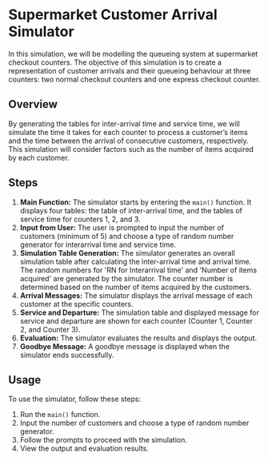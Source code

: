 # Supermarket Customer Arrival Simulator
In this simulation, we will be modelling the queueing system at supermarket checkout counters. 
The objective of this simulation is to create a representation of customer arrivals and their queueing behaviour at three counters: 
two normal checkout counters and one express checkout counter.

## Overview
By generating the tables for inter-arrival time and service time, we will simulate the time it takes for each counter to 
process a customer’s items and the time between the arrival of consecutive customers, respectively. 
This simulation will consider factors such as the number of items acquired by each customer.

## Steps
1. **Main Function:** The simulator starts by entering the `main()` function. It displays four tables: the table of inter-arrival time, and the tables of service time for counters 1, 2, and 3.
2. **Input from User:** The user is prompted to input the number of customers (minimum of 5) and choose a type of random number generator for interarrival time and service time.
3. **Simulation Table Generation:** The simulator generates an overall simulation table after calculating the inter-arrival time and arrival time. The random numbers for 'RN for Interarrival time' and 'Number of items acquired' are generated by the simulator. The counter number is determined based on the number of items acquired by the customers.
4. **Arrival Messages:** The simulator displays the arrival message of each customer at the specific counters.
5. **Service and Departure:** The simulation table and displayed message for service and departure are shown for each counter (Counter 1, Counter 2, and Counter 3).
6. **Evaluation:** The simulator evaluates the results and displays the output.
7. **Goodbye Message:** A goodbye message is displayed when the simulator ends successfully.

## Usage
To use the simulator, follow these steps:
1. Run the `main()` function.
2. Input the number of customers and choose a type of random number generator.
3. Follow the prompts to proceed with the simulation.
4. View the output and evaluation results.

